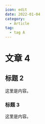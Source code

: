 ```yaml
---
icon: edit
date: 2022-01-04
category:
  - Article
tag:
  - tag A
---
```


# 文章 4

## 标题 2

这里是内容。

### 标题 3

这里是内容。
